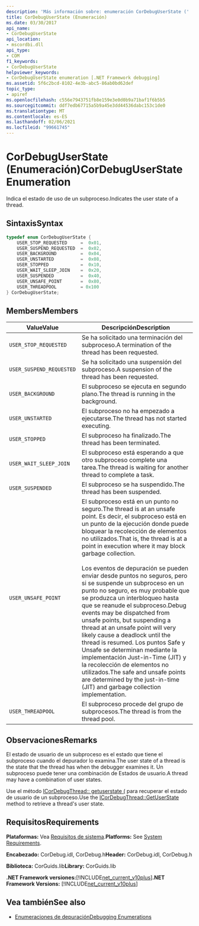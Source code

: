 ```yaml
---
description: 'Más información sobre: enumeración CorDebugUserState ('
title: CorDebugUserState (Enumeración)
ms.date: 03/30/2017
api_name:
- CorDebugUserState
api_location:
- mscordbi.dll
api_type:
- COM
f1_keywords:
- CorDebugUserState
helpviewer_keywords:
- CorDebugUserState enumeration [.NET Framework debugging]
ms.assetid: 5f6c2bcd-8102-4e3b-abc5-86ab0bd62def
topic_type:
- apiref
ms.openlocfilehash: c556e7943751fb8e159e3e0d0b9a71baf1f6b5b5
ms.sourcegitcommit: ddf7edb67715a5b9a45e3dd44536dabc153c1de0
ms.translationtype: MT
ms.contentlocale: es-ES
ms.lasthandoff: 02/06/2021
ms.locfileid: "99661745"
---
```

# <a name="cordebuguserstate-enumeration"></a><span data-ttu-id="8453a-103">CorDebugUserState (Enumeración)</span><span class="sxs-lookup"><span data-stu-id="8453a-103">CorDebugUserState Enumeration</span></span>

<span data-ttu-id="8453a-104">Indica el estado de uso de un subproceso.</span><span class="sxs-lookup"><span data-stu-id="8453a-104">Indicates the user state of a thread.</span></span>  
  
## <a name="syntax"></a><span data-ttu-id="8453a-105">Sintaxis</span><span class="sxs-lookup"><span data-stu-id="8453a-105">Syntax</span></span>  
  
```cpp  
typedef enum CorDebugUserState {  
    USER_STOP_REQUESTED     =  0x01,  
    USER_SUSPEND_REQUESTED  =  0x02,  
    USER_BACKGROUND         =  0x04,  
    USER_UNSTARTED          =  0x08,  
    USER_STOPPED            =  0x10,  
    USER_WAIT_SLEEP_JOIN    =  0x20,  
    USER_SUSPENDED          =  0x40,  
    USER_UNSAFE_POINT       =  0x80,  
    USER_THREADPOOL         = 0x100  
} CorDebugUserState;  
```  
  
## <a name="members"></a><span data-ttu-id="8453a-106">Members</span><span class="sxs-lookup"><span data-stu-id="8453a-106">Members</span></span>  
  
|<span data-ttu-id="8453a-107">Value</span><span class="sxs-lookup"><span data-stu-id="8453a-107">Value</span></span>|<span data-ttu-id="8453a-108">Descripción</span><span class="sxs-lookup"><span data-stu-id="8453a-108">Description</span></span>|  
|-----------|-----------------|  
|`USER_STOP_REQUESTED`|<span data-ttu-id="8453a-109">Se ha solicitado una terminación del subproceso.</span><span class="sxs-lookup"><span data-stu-id="8453a-109">A termination of the thread has been requested.</span></span>|  
|`USER_SUSPEND_REQUESTED`|<span data-ttu-id="8453a-110">Se ha solicitado una suspensión del subproceso.</span><span class="sxs-lookup"><span data-stu-id="8453a-110">A suspension of the thread has been requested.</span></span>|  
|`USER_BACKGROUND`|<span data-ttu-id="8453a-111">El subproceso se ejecuta en segundo plano.</span><span class="sxs-lookup"><span data-stu-id="8453a-111">The thread is running in the background.</span></span>|  
|`USER_UNSTARTED`|<span data-ttu-id="8453a-112">El subproceso no ha empezado a ejecutarse.</span><span class="sxs-lookup"><span data-stu-id="8453a-112">The thread has not started executing.</span></span>|  
|`USER_STOPPED`|<span data-ttu-id="8453a-113">El subproceso ha finalizado.</span><span class="sxs-lookup"><span data-stu-id="8453a-113">The thread has been terminated.</span></span>|  
|`USER_WAIT_SLEEP_JOIN`|<span data-ttu-id="8453a-114">El subproceso está esperando a que otro subproceso complete una tarea.</span><span class="sxs-lookup"><span data-stu-id="8453a-114">The thread is waiting for another thread to complete a task.</span></span>|  
|`USER_SUSPENDED`|<span data-ttu-id="8453a-115">El subproceso se ha suspendido.</span><span class="sxs-lookup"><span data-stu-id="8453a-115">The thread has been suspended.</span></span>|  
|`USER_UNSAFE_POINT`|<span data-ttu-id="8453a-116">El subproceso está en un punto no seguro.</span><span class="sxs-lookup"><span data-stu-id="8453a-116">The thread is at an unsafe point.</span></span> <span data-ttu-id="8453a-117">Es decir, el subproceso está en un punto de la ejecución donde puede bloquear la recolección de elementos no utilizados.</span><span class="sxs-lookup"><span data-stu-id="8453a-117">That is, the thread is at a point in execution where it may block garbage collection.</span></span><br /><br /> <span data-ttu-id="8453a-118">Los eventos de depuración se pueden enviar desde puntos no seguros, pero si se suspende un subproceso en un punto no seguro, es muy probable que se produzca un interbloqueo hasta que se reanude el subproceso.</span><span class="sxs-lookup"><span data-stu-id="8453a-118">Debug events may be dispatched from unsafe points, but suspending a thread at an unsafe point  will very likely cause a deadlock until the thread is resumed.</span></span> <span data-ttu-id="8453a-119">Los puntos Safe y Unsafe se determinan mediante la implementación Just-in-Time (JIT) y la recolección de elementos no utilizados.</span><span class="sxs-lookup"><span data-stu-id="8453a-119">The safe and unsafe points are determined by the just-in-time (JIT) and garbage collection implementation.</span></span>|  
|`USER_THREADPOOL`|<span data-ttu-id="8453a-120">El subproceso procede del grupo de subprocesos.</span><span class="sxs-lookup"><span data-stu-id="8453a-120">The thread is from the thread pool.</span></span>|  
  
## <a name="remarks"></a><span data-ttu-id="8453a-121">Observaciones</span><span class="sxs-lookup"><span data-stu-id="8453a-121">Remarks</span></span>  

 <span data-ttu-id="8453a-122">El estado de usuario de un subproceso es el estado que tiene el subproceso cuando el depurador lo examina.</span><span class="sxs-lookup"><span data-stu-id="8453a-122">The user state of a thread is the state that the thread has when the debugger examines it.</span></span> <span data-ttu-id="8453a-123">Un subproceso puede tener una combinación de Estados de usuario.</span><span class="sxs-lookup"><span data-stu-id="8453a-123">A thread may have a combination of user states.</span></span>  
  
 <span data-ttu-id="8453a-124">Use el método [ICorDebugThread:: getuserstate (](icordebugthread-getuserstate-method.md) para recuperar el estado de usuario de un subproceso.</span><span class="sxs-lookup"><span data-stu-id="8453a-124">Use the [ICorDebugThread::GetUserState](icordebugthread-getuserstate-method.md) method to retrieve a thread's user state.</span></span>  
  
## <a name="requirements"></a><span data-ttu-id="8453a-125">Requisitos</span><span class="sxs-lookup"><span data-stu-id="8453a-125">Requirements</span></span>  

 <span data-ttu-id="8453a-126">**Plataformas:** Vea [Requisitos de sistema](../../get-started/system-requirements.md).</span><span class="sxs-lookup"><span data-stu-id="8453a-126">**Platforms:** See [System Requirements](../../get-started/system-requirements.md).</span></span>  
  
 <span data-ttu-id="8453a-127">**Encabezado:** CorDebug.idl, CorDebug.h</span><span class="sxs-lookup"><span data-stu-id="8453a-127">**Header:** CorDebug.idl, CorDebug.h</span></span>  
  
 <span data-ttu-id="8453a-128">**Biblioteca:** CorGuids.lib</span><span class="sxs-lookup"><span data-stu-id="8453a-128">**Library:** CorGuids.lib</span></span>  
  
 <span data-ttu-id="8453a-129">**.NET Framework versiones:**[!INCLUDE[net_current_v10plus](../../../../includes/net-current-v10plus-md.md)]</span><span class="sxs-lookup"><span data-stu-id="8453a-129">**.NET Framework Versions:** [!INCLUDE[net_current_v10plus](../../../../includes/net-current-v10plus-md.md)]</span></span>  
  
## <a name="see-also"></a><span data-ttu-id="8453a-130">Vea también</span><span class="sxs-lookup"><span data-stu-id="8453a-130">See also</span></span>

- [<span data-ttu-id="8453a-131">Enumeraciones de depuración</span><span class="sxs-lookup"><span data-stu-id="8453a-131">Debugging Enumerations</span></span>](debugging-enumerations.md)
